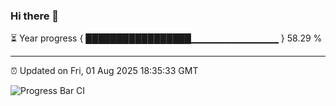 ### Hi there 👋

⏳ Year progress { █████████████████▁▁▁▁▁▁▁▁▁▁▁▁▁ } 58.29 %

---

⏰ Updated on Fri, 01 Aug 2025 18:35:33 GMT

![Progress Bar CI](https://github.com/liununu/liununu/workflows/Progress%20Bar%20CI/badge.svg)
